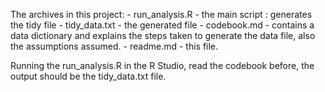 The archives in this project:
	- run_analysis.R - the main script : generates the tidy file
	- tidy_data.txt - the generated file
	- codebook.md - contains a data dictionary and explains the steps taken to generate the data file, also the assumptions assumed.
	- readme.md - this file.

Running the run_analysis.R in the R Studio, read the codebook before, the output should be the tidy_data.txt file.